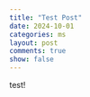 ```yaml
---
title: "Test Post"
date: 2024-10-01
categories: ms
layout: post
comments: true
show: false
---
```


test!